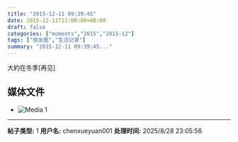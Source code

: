 ```yaml
---
title: "2015-12-11 09:39:45"
date: 2015-12-11T11:00:00+08:00
draft: false
categories: ["moments","2015","2015-12"]
tags: ["朋友圈","生活记录"]
summary: "2015-12-11 09:39:45..."
---
```


大約在冬季[再见]

## 媒体文件

- ![Media 1](/Moments/photos/2015-12-11/201512110939450.jpg)

---

**帖子类型:** 1
**用户名:** chenxueyuan001
**处理时间:** 2025/8/28 23:05:56